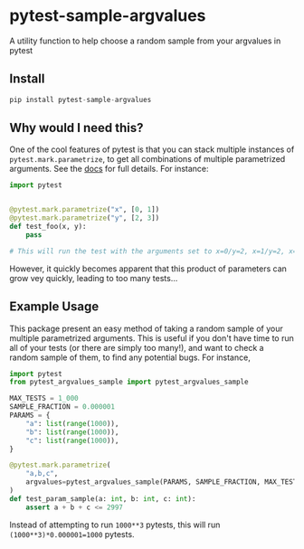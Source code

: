 # pytest-sample-argvalues
A utility function to help choose a random sample from your argvalues in pytest

## Install
```python
pip install pytest-sample-argvalues
```

## Why would I need this?

One of the cool features of pytest is that you can stack multiple instances of `pytest.mark.parametrize`, to get all combinations of multiple parametrized arguments. See the [docs](https://docs.pytest.org/en/7.1.x/how-to/parametrize.html) for full details. For instance:
```python
import pytest


@pytest.mark.parametrize("x", [0, 1])
@pytest.mark.parametrize("y", [2, 3])
def test_foo(x, y):
    pass

# This will run the test with the arguments set to x=0/y=2, x=1/y=2, x=0/y=3, and x=1/y=3 exhausting parameters in the order of the decorators.
```

However, it quickly becomes apparent that this product of parameters can grow vey quickly, leading to too many tests...

## Example Usage

This package present an easy method of taking a random sample of your multiple parametrized arguments. This is useful if you don't have time to run all of your tests (or there are simply too many!), and want to check a random sample of them, to find any potential bugs. For instance,

```python
import pytest
from pytest_argvalues_sample import pytest_argvalues_sample

MAX_TESTS = 1_000
SAMPLE_FRACTION = 0.000001
PARAMS = {
    "a": list(range(1000)),
    "b": list(range(1000)),
    "c": list(range(1000)),
}

@pytest.mark.parametrize(
    "a,b,c",
    argvalues=pytest_argvalues_sample(PARAMS, SAMPLE_FRACTION, MAX_TESTS)
)
def test_param_sample(a: int, b: int, c: int):
    assert a + b + c <= 2997
```

Instead of attempting to run `1000**3` pytests, this will run `(1000**3)*0.000001=1000` pytests.
